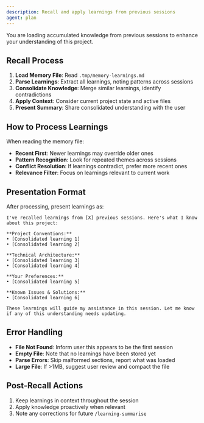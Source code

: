```yaml
---
description: Recall and apply learnings from previous sessions
agent: plan
---
```


You are loading accumulated knowledge from previous sessions to enhance your understanding of this project.

## Recall Process

1. **Load Memory File**: Read `.tmp/memory-learnings.md`
2. **Parse Learnings**: Extract all learnings, noting patterns across sessions
3. **Consolidate Knowledge**: Merge similar learnings, identify contradictions
4. **Apply Context**: Consider current project state and active files
5. **Present Summary**: Share consolidated understanding with the user

## How to Process Learnings

When reading the memory file:

- **Recent First**: Newer learnings may override older ones
- **Pattern Recognition**: Look for repeated themes across sessions
- **Conflict Resolution**: If learnings contradict, prefer more recent ones
- **Relevance Filter**: Focus on learnings relevant to current work

## Presentation Format

After processing, present learnings as:

```
I've recalled learnings from [X] previous sessions. Here's what I know about this project:

**Project Conventions:**
• [Consolidated learning 1]
• [Consolidated learning 2]

**Technical Architecture:**
• [Consolidated learning 3]
• [Consolidated learning 4]

**Your Preferences:**
• [Consolidated learning 5]

**Known Issues & Solutions:**
• [Consolidated learning 6]

These learnings will guide my assistance in this session. Let me know if any of this understanding needs updating.
```

## Error Handling

- **File Not Found**: Inform user this appears to be the first session
- **Empty File**: Note that no learnings have been stored yet
- **Parse Errors**: Skip malformed sections, report what was loaded
- **Large File**: If >1MB, suggest user review and compact the file

## Post-Recall Actions

1. Keep learnings in context throughout the session
2. Apply knowledge proactively when relevant
3. Note any corrections for future `/learning-summarise`
